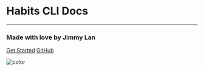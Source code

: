 # Habits CLI Docs

---

### Made with love by Jimmy Lan

[Get Started](README.md)
[GitHub](https://github.com/lanyanxiang/habits-cli)

<!-- background color -->

![color](#f0f0f0)
